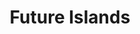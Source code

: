 ---
title: "Future Islands"
summary: "Synthpop band formed in 2006 in Greenville, North Carolina and based in Baltimore, Maryland. Currently signed to ."
image: "future-islands.jpg"
---